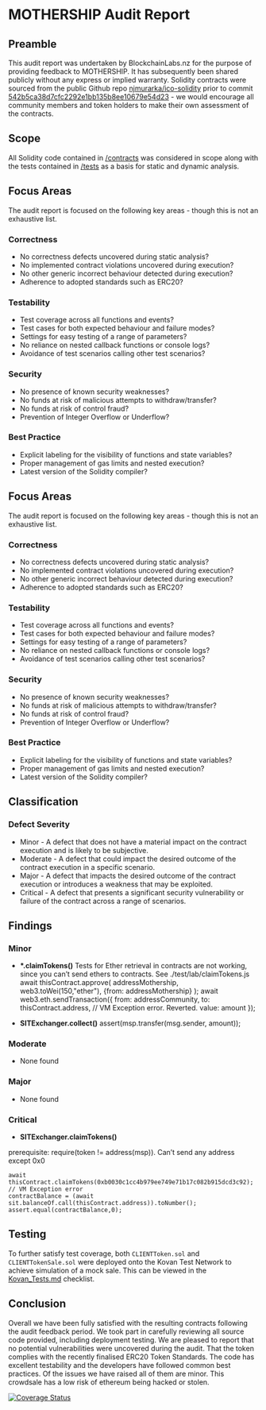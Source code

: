 # MOTHERSHIP Audit Report
## Preamble
This audit report was undertaken by BlockchainLabs.nz for the purpose of providing feedback to MOTHERSHIP. It has subsequently been shared publicly without any express or implied warranty.
Solidity contracts were sourced from the public Github repo [njmurarka/ico-solidity](https://github.com/njmurarka/ico-solidity) prior to commit [542b5ca38d7cfc2292e1bb135b8ee10679e54d23](https://github.com/njmurarka/ico-solidity/tree/542b5ca38d7cfc2292e1bb135b8ee10679e54d23) - we would encourage all community members and token holders to make their own assessment of the contracts.
## Scope
All Solidity code contained in [/contracts](https://github.com/tikonoff/mothership/tree/master/contracts) was considered in scope along with the tests contained in [/tests](https://github.com/tikonoff/mothership/tree/master/test) as a basis for static and dynamic analysis.
## Focus Areas
The audit report is focused on the following key areas - though this is not an exhaustive list.
### Correctness
- No correctness defects uncovered during static analysis?
- No implemented contract violations uncovered during execution?
- No other generic incorrect behaviour detected during execution?
- Adherence to adopted standards such as ERC20?
### Testability
- Test coverage across all functions and events?
- Test cases for both expected behaviour and failure modes?
- Settings for easy testing of a range of parameters?
- No reliance on nested callback functions or console logs?
- Avoidance of test scenarios calling other test scenarios?
### Security
- No presence of known security weaknesses?
- No funds at risk of malicious attempts to withdraw/transfer?
- No funds at risk of control fraud?
- Prevention of Integer Overflow or Underflow?
### Best Practice
- Explicit labeling for the visibility of functions and state variables?
- Proper management of gas limits and nested execution?
- Latest version of the Solidity compiler?
## Focus Areas
The audit report is focused on the following key areas - though this is not an exhaustive list.
### Correctness
- No correctness defects uncovered during static analysis?
- No implemented contract violations uncovered during execution?
- No other generic incorrect behaviour detected during execution?
- Adherence to adopted standards such as ERC20?
### Testability
- Test coverage across all functions and events?
- Test cases for both expected behaviour and failure modes?
- Settings for easy testing of a range of parameters?
- No reliance on nested callback functions or console logs?
- Avoidance of test scenarios calling other test scenarios?
### Security
- No presence of known security weaknesses?
- No funds at risk of malicious attempts to withdraw/transfer?
- No funds at risk of control fraud?
- Prevention of Integer Overflow or Underflow?
### Best Practice
- Explicit labeling for the visibility of functions and state variables?
- Proper management of gas limits and nested execution?
- Latest version of the Solidity compiler?
## Classification
### Defect Severity
- Minor - A defect that does not have a material impact on the contract execution and is likely to be subjective.
- Moderate - A defect that could impact the desired outcome of the contract execution in a specific scenario.
- Major - A defect that impacts the desired outcome of the contract execution or introduces a weakness that may be exploited.
- Critical - A defect that presents a significant security vulnerability or failure of the contract across a range of scenarios.
## Findings
<!-- Here goes a list of issues -->
### Minor
- **\*.claimTokens()**
Tests for Ether retrieval in contracts are not working, since you can’t send ethers to contracts. See ./test/lab/claimTokens.js
	await thisContract.approve(
		addressMothership, 
		web3.toWei(150,"ether"), 
		{from: addressMothership}
	);
	await web3.eth.sendTransaction({
		from: addressCommunity,
		to: thisContract.address,		//  VM Exception error. Reverted.
		value: amount
	});


- **SITExchanger.collect()**
	assert(msp.transfer(msg.sender, amount));

### Moderate
- None found
### Major
- None found
### Critical

- **SITExchanger.claimTokens()** 

prerequisite: require(token != address(msp)).  Can’t send any address except 0x0

	await thisContract.claimTokens(0xb0030c1cc4b979ee749e71b17c082b915dcd3c92);  // VM Exception error 
	contractBalance = (await sit.balanceOf.call(thisContract.address)).toNumber();
	assert.equal(contractBalance,0);

## Testing
To further satisfy test coverage, both `CLIENTToken.sol` and `CLIENTTokenSale.sol` were deployed onto the Kovan Test Network to achieve simulation of a mock sale. This can be viewed in the [Kovan_Tests.md](https://github.com/CLIENT/blob/master/Kovan_Tests.md) checklist.
## Conclusion
Overall we have been fully satisfied with the resulting contracts following the audit feedback period. We took part in carefully reviewing all source code provided, including deployment testing.
We are pleased to report that no potential vulnerabilities were uncovered during the audit. That the token complies with the recently finalised ERC20 Token Standards. The code has excellent testability and the developers have followed common best practices.
Of the issues we have raised all of them are minor. This crowdsale has a low risk of ethereum being hacked or stolen. 

[![Coverage Status](https://coveralls.io/repos/github/tikonoff/mothership/badge.svg)](https://coveralls.io/github/tikonoff/mothership)
